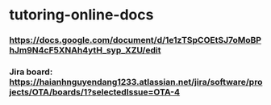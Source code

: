 # tutoring-online-docs


### https://docs.google.com/document/d/1e1zTSpCOEtSJ7oMoBPhJm9N4cF5XNAh4ytH_syp_XZU/edit

### Jira board: https://haianhnguyendang1233.atlassian.net/jira/software/projects/OTA/boards/1?selectedIssue=OTA-4
